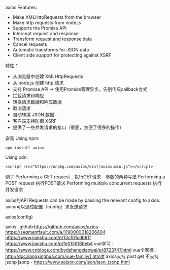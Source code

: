 axios
Features:
- Make XMLHttpRequests from the browser
- Make http requests from node.js
- Supports the Promise API
- Intercept request and response
- Transform request and response data
- Cancel requests
- Automatic transforms for JSON data
- Client side support for protecting against XSRF

特性：
- 从浏览器中创建 XMLHttpRequests
- 从 node.js 创建 http 请求
- 支持 Promise API => 使用Promise管理异步，告别传统callback方式
- 拦截请求和响应
- 转换请求数据和响应数据
- 取消请求
- 自动转换 JSON 数据
- 客户端支持防御 XSRF
- 提供了一些并发请求的接口（重要，方便了很多的操作）

安装
Using npm:
```
npm install axios
```
Using cdn:
```
<script src="https://unpkg.com/axios/dist/axios.min.js"></script>
```

例子
Performing a GET request - 执行GET请求 - 参数的两种写法
Performing a POST request 执行POST请求
Performing multiple concurrent requests 执行并发请求


axios的API 
Requests can be made by passing the relevant config to axios.
axios可以通过配置（config）来发送请求

axios(config)







axios- github:https://github.com/axios/axios
https://segmentfault.com/a/1190000018206604
https://www.jianshu.com/p/13cf01cdb81f
https://www.jianshu.com/p/fe0159f8beb4
vue学习：https://www.cnblogs.com/bydzhangxiaowei/p/8723747.html
vue全家桶：http://doc.liangxinghua.com/vue-family/1.html#
axios支持:post get  不支持jsonp
jsonp - https://www.sojson.com/json/json_jsonp.html
     



